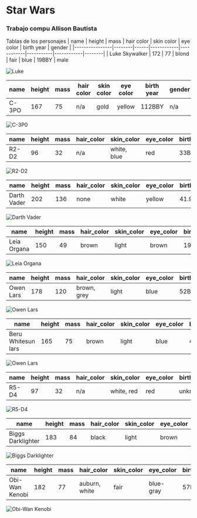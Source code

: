 # Star Wars 
### Trabajo compu Allison Bautista        

Tablas de los personajes
| name           | height | mass | hair color | skin color | eye color | birth year | gender |
|----------------|--------|------|------------|------------|-----------|------------|--------|
| Luke Skywalker | 172    | 77   | blond      | fair       | blue      | 19BBY      | male   

![Luke](https://lumiere-a.akamaihd.net/v1/images/luke-skywalker-main_7ffe21c7.jpeg?region=130%2C147%2C1417%2C796)

| name  | height | mass | hair color | skin color | eye color | birth year | gender |
|-------|--------|------|------------|------------|-----------|------------|--------|
| C-3PO | 167    | 75   | n/a        | gold       | yellow    | 112BBY     | n/a    |

![C-3P0](https://lumiere-a.akamaihd.net/v1/images/c-3po-main_d6850e28.jpeg?region=176%2C0%2C951%2C536)

| name  | height | mass | hair_color | skin_color  | eye_color | birth_year | gender |
|-------|--------|------|------------|-------------|-----------|------------|--------|
| R2-D2 | 96     | 32   | n/a        | white, blue | red       | 33BBY      | n/a    |

![R2-D2](https://i0.wp.com/modogeeks.com/wp-content/uploads/2016/05/r2d2.png?fit=1262%2C970&ssl=1)

| name        | height | mass | hair_color | skin_color | eye_color | birth_year | gender |
|-------------|--------|------|------------|------------|-----------|------------|--------|
| Darth Vader | 202    | 136  | none       | white      | yellow    | 41.9BBY    | male   |

![Darth Vader](https://images4.alphacoders.com/132/thumb-1920-1327480.png)

| name        | height | mass | hair_color | skin_color | eye_color | birth_year | gender |
|-------------|--------|------|------------|------------|-----------|------------|--------|
| Leia Organa | 150    | 49   | brown      | light      | brown     | 19BBY      | female |

![Leia Organa](https://www.lavanguardia.com/files/og_thumbnail/uploads/2017/12/08/5fa3d8e24f841.jpeg)

| name      | height | mass | hair_color  | skin_color | eye_color | birth_year | gender |
|-----------|--------|------|-------------|------------|-----------|------------|--------|
| Owen Lars | 178    | 120  | brown, grey | light      | blue      | 52BBY      | male   |

![Owen Lars](https://imgix.bustle.com/uploads/image/2022/3/22/9d5d72cc-318b-4f52-851a-f1f3d55c9013-uncle-owen-obi-wan.jpg?w=1200&h=630&fit=crop&crop=faces&fm=jpg)

| name               | height | mass | hair_color | skin_color | eye_color | birth_year | gender |
|--------------------|--------|------|------------|------------|-----------|------------|--------|
| Beru Whitesun lars | 165    | 75   | brown      | light      | blue      | 47BBY      | female |

![Owen Lars](https://clonecorridor.files.wordpress.com/2015/09/beru-lars-6.jpg)

| name  | height | mass | hair_color | skin_color | eye_color | birth_year | gender |
|-------|--------|------|------------|------------|-----------|------------|--------|
| R5-D4 | 97     | 32   | n/a        | white, red | red       | unknown    | n/a    |

![R5-D4](https://spoilertime.com/wp-content/uploads/2023/03/r5-d4_main_image_7d5f078e.webp)

| name              | height | mass | hair_color | skin_color | eye_color | birth_year | gender |
|-------------------|--------|------|------------|------------|-----------|------------|--------|
| Biggs Darklighter | 183    | 84   | black      | light      | brown     | 24BBY      | male   |

![Biggs Darklighter](https://lumiere-a.akamaihd.net/v1/images/image_606ff7f7.jpeg?region=0%2C0%2C1560%2C780)

| name           | height | mass | hair_color    | skin_color | eye_color | birth_year | gender |
|----------------|--------|------|---------------|------------|-----------|------------|--------|
| Obi-Wan Kenobi | 182    | 77   | auburn, white | fair       | blue-gray | 57BBY      | male   |
![Obi-Wan Kenobi](https://lumiere-a.akamaihd.net/v1/images/obi-wan-quiz-new-swcom-slide-mobile_c0b5ad23.jpeg?region=0,25,1024,576)